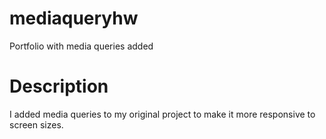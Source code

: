 # mediaqueryhw
Portfolio with media queries added

# Description
I added media queries to my original project to make it more responsive to screen sizes. 

